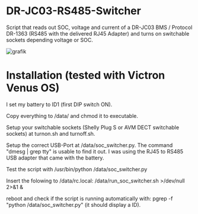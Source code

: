 # DR-JC03-RS485-Switcher
Script that reads out SOC, voltage and current of a DR-JC03 BMS / Protocol DR-1363 (RS485 with the delivered RJ45 Adapter)
and turns on switchable sockets depending voltage or SOC.

![grafik](https://github.com/christian1980nrw/DR-JC03-RS485-Switcher/assets/6513794/f534f33e-ad7e-4b6e-8187-b69969a493af)

# Installation (tested with Victron Venus OS)

I set my battery to ID1 (first DIP switch ON).

Copy everything to /data/ and chmod it to executable.

Setup your switchable sockets (Shelly Plug S or AVM DECT switchable sockets) at turnon.sh and turnoff.sh.

Setup the correct USB-Port at /data/soc_switcher.py. The command  "dmesg | grep tty" is usable to find it out.
I was using the RJ45 to RS485 USB adapter that came with the battery.

Test the script with /usr/bin/python /data/soc_switcher.py

Insert the folowing to /data/rc.local:
/data/run_soc_switcher.sh >/dev/null 2>&1 &

reboot and check if the script is running automatically with:
pgrep -f "python /data/soc_switcher.py" (it should display a ID).



